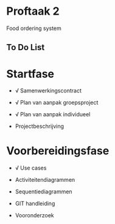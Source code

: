 # Proftaak 2
Food ordering system  

## To Do List

# Startfase

- √ Samenwerkingscontract

- √ Plan van aanpak groepsproject

- √ Plan van aanpak individueel

- Projectbeschrijving


# Voorbereidingsfase

- √ Use cases

- Activiteitendiagrammen

- Sequentiediagrammen

- GIT handleiding

- Vooronderzoek


